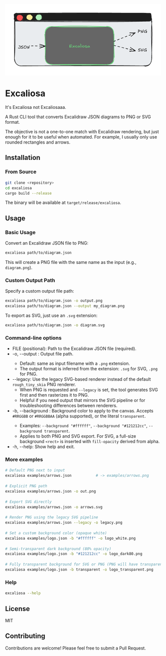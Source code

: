 ![Excaliosa](static/logo.png)

# Excaliosa

It's Excaliosa not Excaliosaaa.

A Rust CLI tool that converts Excalidraw JSON diagrams to PNG or SVG format. 

The objective is not a one-to-one match with Excalidraw rendering, but just enough for it to be useful when automated. For example, I usually only use rounded rectangles and arrows.

## Installation

### From Source

```bash
git clone <repository>
cd excaliosa
cargo build --release
```

The binary will be available at `target/release/excaliosa`.

## Usage

### Basic Usage

Convert an Excalidraw JSON file to PNG:

```bash
excaliosa path/to/diagram.json
```

This will create a PNG file with the same name as the input (e.g., `diagram.png`).

### Custom Output Path

Specify a custom output file path:

```bash
excaliosa path/to/diagram.json -o output.png
excaliosa path/to/diagram.json --output my_diagram.png
```

To export as SVG, just use an `.svg` extension:

```bash
excaliosa path/to/diagram.json -o diagram.svg
```

### Command-line options

- FILE (positional): Path to the Excalidraw JSON file (required).
- -o, --output <FILE>: Output file path.
	- Default: same as input filename with a `.png` extension.
	- The output format is inferred from the extension: `.svg` for SVG, `.png` for PNG.
- --legacy: Use the legacy SVG-based renderer instead of the default `rough_tiny_skia` PNG renderer.
	- When PNG is requested and `--legacy` is set, the tool generates SVG first and then rasterizes it to PNG.
	- Helpful if you need output that mirrors the SVG pipeline or for troubleshooting differences between renderers.
- -b, --background <HEX>: Background color to apply to the canvas. Accepts `#RRGGBB` or `#RRGGBBAA` (alpha supported), or the literal `transparent`.
	- Examples: `--background "#ffffff"`, `--background "#121212cc"`, `--background transparent`.
	- Applies to both PNG and SVG export. For SVG, a full-size background `<rect>` is inserted with `fill-opacity` derived from alpha.
- -h, --help: Show help and exit.

### More examples

```bash
# Default PNG next to input
excaliosa examples/arrows.json           # -> examples/arrows.png

# Explicit PNG path
excaliosa examples/arrows.json -o out.png

# Export SVG directly
excaliosa examples/arrows.json -o arrows.svg

# Render PNG using the legacy SVG pipeline
excaliosa examples/arrows.json --legacy -o legacy.png

# Set a custom background color (opaque white)
excaliosa examples/logo.json -b "#ffffff" -o logo_white.png

# Semi-transparent dark background (80% opacity)
excaliosa examples/logo.json -b "#121212cc" -o logo_dark80.png

# Fully transparent background for SVG or PNG (PNG will have transparent pixels)
excaliosa examples/logo.json -b transparent -o logo_transparent.png
```

### Help

```bash
excaliosa --help
```

## License

MIT

## Contributing

Contributions are welcome! Please feel free to submit a Pull Request.
